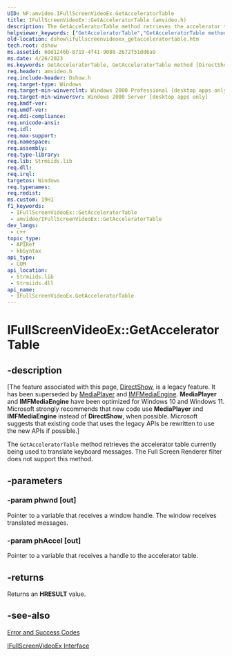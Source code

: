 ```yaml
---
UID: NF:amvideo.IFullScreenVideoEx.GetAcceleratorTable
title: IFullScreenVideoEx::GetAcceleratorTable (amvideo.h)
description: The GetAcceleratorTable method retrieves the accelerator table currently being used to translate keyboard messages. The Full Screen Renderer filter does not support this method.
helpviewer_keywords: ["GetAcceleratorTable","GetAcceleratorTable method [DirectShow]","GetAcceleratorTable method [DirectShow]","IFullScreenVideoEx interface","IFullScreenVideoEx interface [DirectShow]","GetAcceleratorTable method","IFullScreenVideoEx.GetAcceleratorTable","IFullScreenVideoEx::GetAcceleratorTable","IFullScreenVideoExGetAcceleratorTable","amvideo/IFullScreenVideoEx::GetAcceleratorTable","dshow.ifullscreenvideoex_getacceleratortable"]
old-location: dshow\ifullscreenvideoex_getacceleratortable.htm
tech.root: dshow
ms.assetid: 60d1246b-8719-4f41-9088-2672f51dd6a9
ms.date: 4/26/2023
ms.keywords: GetAcceleratorTable, GetAcceleratorTable method [DirectShow], GetAcceleratorTable method [DirectShow],IFullScreenVideoEx interface, IFullScreenVideoEx interface [DirectShow],GetAcceleratorTable method, IFullScreenVideoEx.GetAcceleratorTable, IFullScreenVideoEx::GetAcceleratorTable, IFullScreenVideoExGetAcceleratorTable, amvideo/IFullScreenVideoEx::GetAcceleratorTable, dshow.ifullscreenvideoex_getacceleratortable
req.header: amvideo.h
req.include-header: Dshow.h
req.target-type: Windows
req.target-min-winverclnt: Windows 2000 Professional [desktop apps only]
req.target-min-winversvr: Windows 2000 Server [desktop apps only]
req.kmdf-ver: 
req.umdf-ver: 
req.ddi-compliance: 
req.unicode-ansi: 
req.idl: 
req.max-support: 
req.namespace: 
req.assembly: 
req.type-library: 
req.lib: Strmiids.lib
req.dll: 
req.irql: 
targetos: Windows
req.typenames: 
req.redist: 
ms.custom: 19H1
f1_keywords:
 - IFullScreenVideoEx::GetAcceleratorTable
 - amvideo/IFullScreenVideoEx::GetAcceleratorTable
dev_langs:
 - c++
topic_type:
 - APIRef
 - kbSyntax
api_type:
 - COM
api_location:
 - Strmiids.lib
 - Strmiids.dll
api_name:
 - IFullScreenVideoEx.GetAcceleratorTable
---
```


# IFullScreenVideoEx::GetAcceleratorTable


## -description

\[The feature associated with this page, [DirectShow](/windows/win32/directshow/directshow), is a legacy feature. It has been superseded by [MediaPlayer](/uwp/api/Windows.Media.Playback.MediaPlayer) and [IMFMediaEngine](/windows/win32/api/mfmediaengine/nn-mfmediaengine-imfmediaengine). **MediaPlayer** and **IMFMediaEngine** have been optimized for Windows 10 and Windows 11. Microsoft strongly recommends that new code use **MediaPlayer** and **IMFMediaEngine** instead of **DirectShow**, when possible. Microsoft suggests that existing code that uses the legacy APIs be rewritten to use the new APIs if possible.\]

The <code>GetAcceleratorTable</code> method retrieves the accelerator table currently being used to translate keyboard messages. The Full Screen Renderer filter does not support this method.

## -parameters

### -param phwnd [out]

Pointer to a variable that receives a window handle. The window receives translated messages.

### -param phAccel [out]

Pointer to a variable that receives a handle to the accelerator table.

## -returns

Returns an <b>HRESULT</b> value.

## -see-also

<a href="/windows/desktop/DirectShow/error-and-success-codes">Error and Success Codes</a>



<a href="/windows/desktop/api/amvideo/nn-amvideo-ifullscreenvideoex">IFullScreenVideoEx Interface</a>